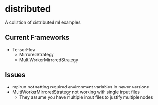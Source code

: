 # distributed
A collation of distributed ml examples

## Current Frameworks
- TensorFlow
    - MirroredStrategy
    - MultiWorkerMirroredStrategy

## Issues
- mpirun not setting required environment variables in newer versions
- MultiWorkerMirroredStrategy not working with single input files
    - They assume you have multiple input files to justify multiple nodes
